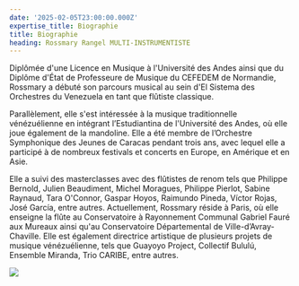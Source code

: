 ```yaml
---
date: '2025-02-05T23:00:00.000Z'
expertise_title: Biographie
title: Biographie
heading: Rossmary Rangel MULTI-INSTRUMENTISTE
---
```


Diplômée d'une Licence en Musique à l'Université des Andes ainsi que du Diplôme d'État de Professeure de Musique du CEFEDEM de Normandie, Rossmary a débuté son parcours musical au sein d'El Sistema des Orchestres du Venezuela en tant que flûtiste classique.

Parallèlement, elle s'est intéressée à la musique traditionnelle vénézuélienne en intégrant l’Estudiantina de l'Université des Andes, où elle joue également de la mandoline. Elle a été membre de l’Orchestre Symphonique des Jeunes de Caracas pendant trois ans, avec lequel elle a participé à de nombreux festivals et concerts en Europe, en Amérique et en Asie.

Elle a suivi des masterclasses avec des flûtistes de renom tels que Philippe Bernold, Julien Beaudiment, Michel Moragues, Philippe Pierlot, Sabine Raynaud, Tara O'Connor, Gaspar Hoyos, Raimundo Pineda, Víctor Rojas, José García, entre autres. Actuellement, Rossmary réside à Paris, où elle enseigne la flûte au Conservatoire à Rayonnement Communal Gabriel Fauré aux Mureaux ainsi qu'au Conservatoire Départemental de Ville-d’Avray-Chaville. Elle est également directrice artistique de plusieurs projets de musique vénézuélienne, tels que Guayoyo Project, Collectif Bululú, Ensemble Miranda, Trio CARIBE, entre autres.

![](</images/Red and White Clean Gardener YouTube Banner.png>)
